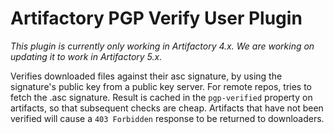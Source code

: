 Artifactory PGP Verify User Plugin
==================================

*This plugin is currently only working in Artifactory 4.x. We are working on updating it to work in Artifactory 5.x.*

Verifies downloaded files against their asc signature, by using the signature's
public key from a public key server. For remote repos, tries to fetch the .asc
signature. Result is cached in the `pgp-verified` property on artifacts, so that
subsequent checks are cheap. Artifacts that have not been verified will cause a
`403 Forbidden` response to be returned to downloaders.